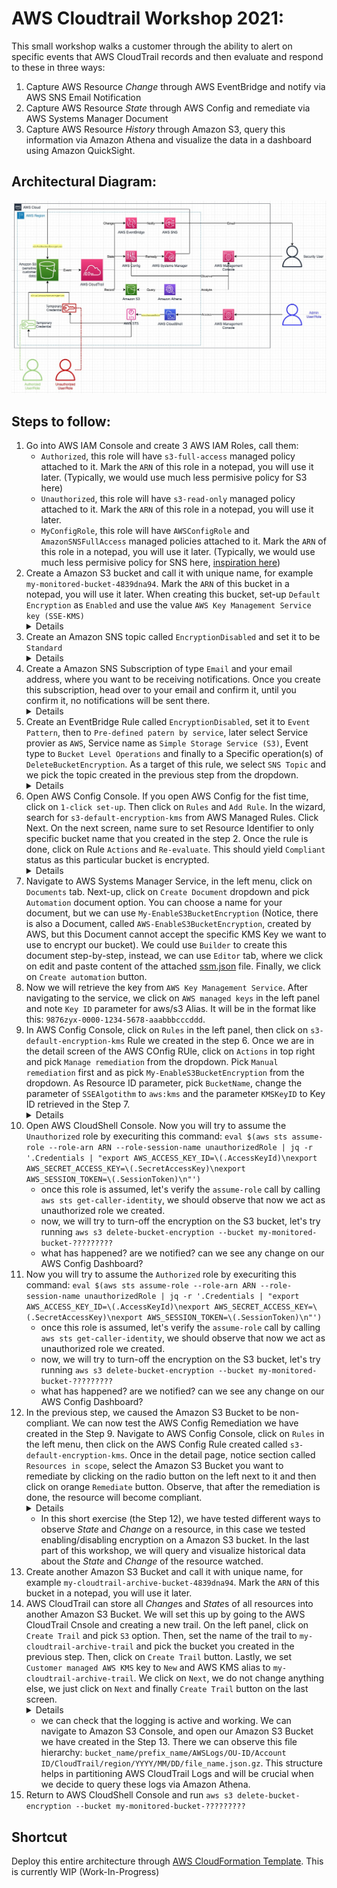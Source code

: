 # AWS Cloudtrail Workshop 2021:
This small workshop walks a customer through the ability to alert on specific events that AWS CloudTrail records and then evaluate and respond to these in three ways:
1. Capture AWS Resource *Change* through AWS EventBridge and notify via AWS SNS Email Notification
2. Capture AWS Resource *State* through AWS Config and remediate via AWS Systems Manager Document
3. Capture AWS Resource *History* through Amazon S3, query this information via Amazon Athena and visualize the data in a dashboard using Amazon QuickSight.

## Architectural Diagram:
![Architectural Diagram](/cloudtrail-workshop-2021.jpg)

## Steps to follow: 
1. Go into AWS IAM Console and create 3 AWS IAM Roles, call them:
    - `Authorized`, this role will have `s3-full-access` managed policy attached to it. Mark the `ARN` of this role in a notepad, you will use it later. (Typically, we would use much less permisive policy for S3 here)
    - `Unauthorized`, this role will have `s3-read-only` managed policy attached to it. Mark the `ARN` of this role in a notepad, you will use it later.
    - `MyConfigRole`, this role will have `AWSConfigRole` and `AmazonSNSFullAccess` managed policies attached to it. Mark the `ARN` of this role in a notepad, you will use it later. (Typically, we would use much less permisive policy for SNS here, [inspiration here](https://docs.aws.amazon.com/config/latest/developerguide/iamrole-permissions.html))
2. Create a Amazon S3 bucket and call it with unique name, for example `my-monitored-bucket-4839dna94`. Mark the `ARN` of this bucket in a notepad, you will use it later. When creating this bucket, set-up `Default Encryption` as `Enabled` and use the value `AWS Key Management Service key (SSE-KMS)` <details>![S3 Bucket Encryption Configuration](/step2.png)</details>
3. Create an Amazon SNS topic called `EncryptionDisabled` and set it to be `Standard` <details>![SNS Topic Configuration](/step3.png)</details>
4. Create a Amazon SNS Subscription of type `Email` and your email address, where you want to be receiving notifications. Once you create this subscription, head over to your email and confirm it, until you confirm it, no notifications will be sent there. <details>![SNS Subscription Configuration](/step4.png)</details>
5. Create an EventBridge Rule called `EncryptionDisabled`, set it to `Event Pattern`, then to `Pre-defined patern by service`, later select Service provier as `AWS`, Service name as `Simple Storage Service (S3)`, Event type to `Bucket Level Operations` and finally to a Specific operation(s) of `DeleteBucketEncryption`. As a target of this rule, we select `SNS Topic` and we pick the topic created in the previous step from the dropdown. <details>![EventBridge Rule Configuration](/step5.png)</details>
6. Open AWS Config Console. If you open AWS Config for the fist time, click on `1-click set-up`. Then click on `Rules` and `Add Rule`. In the wizard, search for `s3-default-encryption-kms` from AWS Managed Rules. Click Next. On the next screen, name sure to set Resource Identifier to only specific bucket name that you created in the step 2. Once the rule is done, click on Rule `Actions` and `Re-evaluate`. This should yield `Compliant` status as this particular bucket is encrypted. <details>![Config Rule Configuration](/step6.png)</details> 
7. Navigate to AWS Systems Manager Service, in the left menu, click on `Documents` tab. Next-up, click on `Create Document` dropdown and pick `Automation` document option. You can choose a name for your document, but we can use `My-EnableS3BucketEncryption` (Notice, there is also a Document, called `AWS-EnableS3BucketEncryption`, created by AWS, but this Document cannot accept the specific KMS Key we want to use to encrypt our bucket). We could use `Builder` to create this document step-by-step, instead, we can use `Editor` tab, where we click on edit and paste content of the attached [ssm.json](/ssm.json) file. Finally, we click on `Create automation` button.
8. Now we will retrieve the key from `AWS Key Management Service`. After navigating to the service, we click on `AWS managed keys` in the left panel and note `Key ID` parameter for aws/s3 Alias. It will be in the format like this: 	`9876zyx-0000-1234-5678-aaabbbcccddd`.
9. In AWS Config Console, click on `Rules` in the left panel, then click on `s3-default-encryption-kms` Rule we created in the step 6. Once we are in the detail screen of the AWS COnfig RUle, click on `Actions` in top right and pick `Manage remediation` from the dropdown. Pick `Manual remediation` first and as pick `My-EnableS3BucketEncryption` from the dropdown. As Resource ID parameter, pick `BucketName`, change the parameter of `SSEAlgotithm` to `aws:kms` and the parameter `KMSKeyID` to Key ID retrieved in the Step 7. <details>![Config Rule Remediation Configuration](/step8.png)</details>
10. Open AWS CloudShell Console. Now you will try to assume the `Unauthorized` role by execuriting this command: `eval $(aws sts assume-role --role-arn ARN --role-session-name unauthorizedRole | jq -r '.Credentials | "export AWS_ACCESS_KEY_ID=\(.AccessKeyId)\nexport AWS_SECRET_ACCESS_KEY=\(.SecretAccessKey)\nexport AWS_SESSION_TOKEN=\(.SessionToken)\n"')`
    - once this role is assumed, let's verify the `assume-role` call by calling `aws sts get-caller-identity`, we should observe that now we act as unauthorized role we created. 
    - now, we will try to turn-off the encryption on the S3 bucket, let's try running  `aws s3 delete-bucket-encryption --bucket my-monitored-bucket-?????????`
    - what has happened? are we notified? can we see any change on our AWS Config Dashboard?
11. Now you will try to assume the `Authorized` role by execuriting this command: `eval $(aws sts assume-role --role-arn ARN --role-session-name unauthorizedRole | jq -r '.Credentials | "export AWS_ACCESS_KEY_ID=\(.AccessKeyId)\nexport AWS_SECRET_ACCESS_KEY=\(.SecretAccessKey)\nexport AWS_SESSION_TOKEN=\(.SessionToken)\n"')`
    - once this role is assumed, let's verify the `assume-role` call by calling `aws sts get-caller-identity`, we should observe that now we act as unauthorized role we created. 
    - now, we will try to turn-off the encryption on the S3 bucket, let's try running  `aws s3 delete-bucket-encryption --bucket my-monitored-bucket-?????????`
    - what has happened? are we notified? can we see any change on our AWS Config Dashboard?
12. In the previous step, we caused the Amazon S3 Bucket to be non-compliant. We can now test the AWS Config Remediation we have created in the Step 9. Navigate to AWS Config Console, click on `Rules` in the left menu, then click on the AWS Config Rule created called `s3-default-encryption-kms`. Once in the detail page, notice section called `Resources in scope`, select the Amazon S3 Bucket you want to remediate by clicking on the radio button on the left next to it and then click on orange `Remediate` button. Observe, that after the remediation is done, the resource will become compliant. <details>![Config Rule Remediation Trigger](/step12.png)</details>
    - In this short exercise (the Step 12), we have tested different ways to observe *State* and *Change* on a resource, in this case we tested enabling/disabling encryption on a Amazon S3 bucket. In the last part of this workshop, we will query and visualize historical data about the *State* and *Change* of the resource watched.
13. Create another Amazon S3 Bucket and call it with unique name, for example `my-cloudtrail-archive-bucket-4839dna94`. Mark the `ARN` of this bucket in a notepad, you will use it later.
14. AWS CloudTrail can store all *Change*s and *State*s of all resources into another Amazon S3 Bucket. We will set this up by going to the AWS CloudTrail Cnsole and creating a new trail. On the left panel, click on `Create Trail` and pick `S3` option. Then, set the name of the trail to `my-cloudtrail-archive-trail` and pick the bucket you created in the previous step. Then, click on `Create Trail` button. Lastly, we set `Customer managed AWS KMS` key to `New` and AWS KMS alias to `my-cloudtrail-archive-trail`. We click on `Next`, we do not change anything else, we just click on `Next` and finally `Create Trail` button on the last screen. <details>![CloudTrail Trail Remediation Trigger](/step14.png)</details>
    - we can check that the logging is active and working. We can navigate to Amazon S3 Console, and open our Amazon S3 Bucket we have created in the Step 13. There we can observe this file hierarchy: `bucket_name/prefix_name/AWSLogs/OU-ID/Account ID/CloudTrail/region/YYYY/MM/DD/file_name.json.gz`. This structure helps in partitioning AWS CloudTrail Logs and will be crucial when we decide to query these logs via Amazon Athena.
15. Return to AWS CloudShell Console and run `aws s3 delete-bucket-encryption --bucket my-monitored-bucket-?????????`

## Shortcut
Deploy this entire architecture through [AWS CloudFormation Template](/template.yaml). This is currently WIP (Work-In-Progress)
